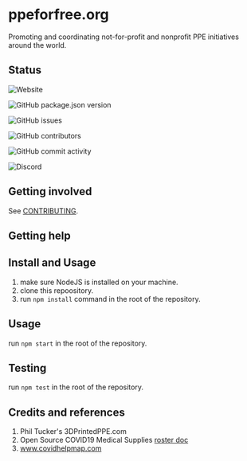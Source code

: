 # ppeforfree.org

Promoting and coordinating not-for-profit and nonprofit PPE initiatives around the world.

## Status

![Website](https://img.shields.io/website?down_color=red&down_message=offline&up_color=green&up_message=online&url=https%3A%2F%2Fppeforfree.org)

![GitHub package.json version](https://img.shields.io/github/package-json/v/DragosRotaru/ppeforfree)

![GitHub issues](https://img.shields.io/github/issues-raw/DragosRotaru/ppeforfree)

![GitHub contributors](https://img.shields.io/github/contributors/DragosRotaru/ppeforfree)

![GitHub commit activity](https://img.shields.io/github/commit-activity/w/DragosRotaru/ppeforfree)

![Discord](https://img.shields.io/discord/697286781208363078)

## Getting involved

See [CONTRIBUTING](CONTRIBUTING.md).

## Getting help

## Install and Usage

1. make sure NodeJS is installed on your machine.
2. clone this repoository.
3. run `npm install` command in the root of the repository.

## Usage

run `npm start` in the root of the repository.

## Testing

run `npm test` in the root of the repository.

## Credits and references

1. Phil Tucker's 3DPrintedPPE.com
2. Open Source COVID19 Medical Supplies [roster doc](https://docs.google.com/spreadsheets/d/1JH5uL3WW6PwvwFRe4wqXkheK0-jcGYqaPmb9J3Dr6Ac/edit?fbclid=IwAR3FX_xPe-bYbXQmjsXF5FUr7aISp27wGwHXuNIWzh92ScdQQSgVVrbixBo#gid=179139280)
3. www.covidhelpmap.com
